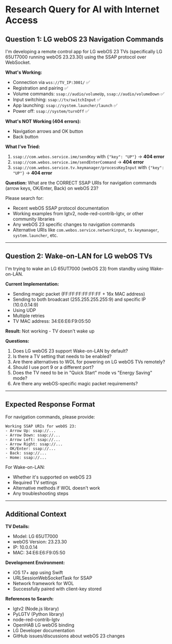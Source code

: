 # Research Query for AI with Internet Access

## Question 1: LG webOS 23 Navigation Commands

I'm developing a remote control app for LG webOS 23 TVs (specifically LG 65UT7000 running webOS 23.23.30) using the SSAP protocol over WebSocket.

**What's Working:**
- Connection via `wss://TV_IP:3001/` ✅
- Registration and pairing ✅
- Volume commands: `ssap://audio/volumeUp`, `ssap://audio/volumeDown` ✅
- Input switching: `ssap://tv/switchInput` ✅
- App launching: `ssap://system.launcher/launch` ✅
- Power off: `ssap://system/turnOff` ✅

**What's NOT Working (404 errors):**
- Navigation arrows and OK button
- Back button

**What I've Tried:**

1. `ssap://com.webos.service.ime/sendKey` with `{"key": "UP"}` → **404 error**
2. `ssap://com.webos.service.ime/sendEnterCommand` → **404 error**
3. `ssap://com.webos.service.tv.keymanager/processKeyInput` with `{"key": "UP"}` → **404 error**

**Question:** What are the CORRECT SSAP URIs for navigation commands (arrow keys, OK/Enter, Back) on webOS 23? 

Please search for:
- Recent webOS SSAP protocol documentation
- Working examples from lgtv2, node-red-contrib-lgtv, or other community libraries
- Any webOS 23 specific changes to navigation commands
- Alternative URIs like `com.webos.service.networkinput`, `tv.keymanager`, `system.launcher`, etc.

---

## Question 2: Wake-on-LAN for LG webOS TVs

I'm trying to wake an LG 65UT7000 (webOS 23) from standby using Wake-on-LAN.

**Current Implementation:**
- Sending magic packet (FF:FF:FF:FF:FF:FF + 16x MAC address) 
- Sending to both broadcast (255.255.255.255:9) and specific IP (10.0.0.14:9)
- Using UDP
- Multiple retries
- TV MAC address: 34:E6:E6:F9:05:50

**Result:** Not working - TV doesn't wake up

**Questions:**
1. Does LG webOS 23 support Wake-on-LAN by default?
2. Is there a TV setting that needs to be enabled?
3. Are there alternatives to WOL for powering on LG webOS TVs remotely?
4. Should I use port 9 or a different port?
5. Does the TV need to be in "Quick Start" mode vs "Energy Saving" mode?
6. Are there any webOS-specific magic packet requirements?

---

## Expected Response Format

For navigation commands, please provide:
```
Working SSAP URIs for webOS 23:
- Arrow Up: ssap://...
- Arrow Down: ssap://...
- Arrow Left: ssap://...
- Arrow Right: ssap://...
- OK/Enter: ssap://...
- Back: ssap://...
- Home: ssap://...
```

For Wake-on-LAN:
- Whether it's supported on webOS 23
- Required TV settings
- Alternative methods if WOL doesn't work
- Any troubleshooting steps

---

## Additional Context

**TV Details:**
- Model: LG 65UT7000
- webOS Version: 23.23.30
- IP: 10.0.0.14
- MAC: 34:E6:E6:F9:05:50

**Development Environment:**
- iOS 17+ app using Swift
- URLSessionWebSocketTask for SSAP
- Network framework for WOL
- Successfully paired with client-key stored

**References to Search:**
- lgtv2 (Node.js library)
- PyLGTV (Python library)
- node-red-contrib-lgtv
- OpenHAB LG webOS binding
- LG Developer documentation
- GitHub issues/discussions about webOS 23 changes
